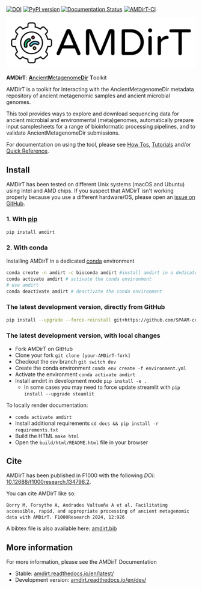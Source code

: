 [![DOI](https://zenodo.org/badge/DOI/10.5281/zenodo.4003825.svg)](https://doi.org/10.5281/zenodo.4003825) [![PyPI version](https://badge.fury.io/py/AMDirT.svg)](https://pypi.org/project/AMDirT) [![Documentation Status](https://readthedocs.org/projects/amdirt/badge/?version=dev)](https://amdirt.readthedocs.io/en/dev/?badge=dev) [![AMDirT-CI](https://github.com/SPAAM-community/AMDirT/actions/workflows/ci_test.yml/badge.svg)](https://github.com/SPAAM-community/AMDirT/actions/workflows/ci_test.yml)

  <picture>
    <img alt="AMDirT Logo" src="https://raw.githubusercontent.com/SPAAM-community/AMDirT/master/assets/logo_rectangular_transparent.png">
  </picture>

**AMDirT**: [**A**ncient**M**etagenome**Dir**](https://github.com/SPAAM-community/ancientmetagenomedir) **T**oolkit

AMDirT is a toolkit for interacting with the AncientMetagenomeDir metadata repository of ancient metagenomic samples and ancient microbial genomes.

This tool provides ways to explore and download sequencing data for ancient microbial and environmental (meta)genomes, automatically prepare input samplesheets for a range of bioinformatic processing pipelines, and to validate AncientMetagenomeDir submissions.

For documentation on using the tool, please see [How Tos](https://amdirt.readthedocs.io/en/latest/how_to/index.html), [Tutorials](https://amdirt.readthedocs.io/en/latest/tutorials/index.html) and/or [Quick Reference](https://amdirt.readthedocs.io/en/latest/reference.html).

## Install

AMDirT has been tested on different Unix systems (macOS and Ubuntu) using Intel and AMD chips. If you suspect that AMDirT isn't working properly because you use a different hardware/OS, please open an [issue on GitHub](https://github.com/SPAAM-community/AMDirT/issues).

### 1. With [pip](https://pip.pypa.io/en/stable/getting-started/)

```bash
pip install amdirt
```

### 2. With conda

Installing AMDirT in a dedicated [conda](https://docs.conda.io/projects/miniconda/en/latest/index.html) environment

```bash
conda create -n amdirt -c bioconda amdirt #install amdirt in a dedicated conda environment
conda activate amdirt # activate the conda environment
# use amdirt
conda deactivate amdirt # deactivate the conda environment
```

### The latest development version, directly from GitHub

```bash
pip install --upgrade --force-reinstall git+https://github.com/SPAAM-community/AMDirT.git@dev
```

### The latest development version, with local changes

- Fork AMDirT on GitHub
- Clone your fork `git clone [your-AMDirT-fork]`
- Checkout the `dev` branch `git switch dev`
- Create the conda environment `conda env create -f environment.yml`
- Activate the environment `conda activate amdirt`
- Install amdirt in development mode `pip install -e .`
  - In some cases you may need to force update streamlit with `pip install --upgrade steamlit`

To locally render documentation:

- `conda activate amdirt`
- Install additional requirements `cd docs && pip install -r requirements.txt`
- Build the HTML `make html`
- Open the `build/html/README.html` file in your browser

## Cite

AMDirT has been published in F1000 with the following _DOI_: [10.12688/f1000research.134798.2](https://doi.org/10.12688/f1000research.134798.2).  

You can cite AMDirT like so:

```
Borry M, Forsythe A, Andrades Valtueña A et al. Facilitating accessible, rapid, and appropriate processing of ancient metagenomic data with AMDirT. F1000Research 2024, 12:926
```

A bibtex file is also available here: [amdirt.bib](amdirt.bib)


## More information

For more information, please see the AMDirT Documentation

- Stable: [amdirt.readthedocs.io/en/latest/](https://amdirt.readthedocs.io/en/latest/)
- Development version: [amdirt.readthedocs.io/en/dev/](https://amdirt.readthedocs.io/en/dev/)
